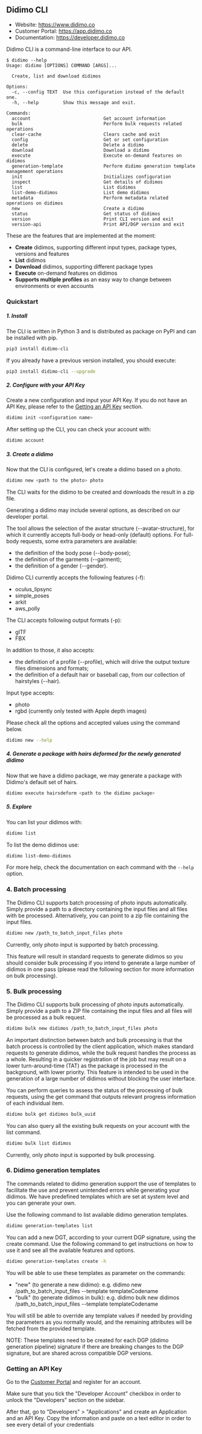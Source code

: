 ## Didimo CLI

 - Website: https://www.didimo.co
 - Customer Portal: https://app.didimo.co
 - Documentation: https://developer.didimo.co

Didimo CLI is a command-line interface to our API.

```
$ didimo --help
Usage: didimo [OPTIONS] COMMAND [ARGS]...

  Create, list and download didimos

Options:
  -c, --config TEXT  Use this configuration instead of the default one.
  -h, --help         Show this message and exit.

Commands:
  account                           Get account information
  bulk                              Perform bulk requests related operations
  clear-cache                       Clears cache and exit
  config                            Get or set configuration
  delete                            Delete a didimo
  download                          Download a didimo
  execute                           Execute on-demand features on didimos
  generation-template               Perform didimo generation template management operations
  init                              Initializes configuration
  inspect                           Get details of didimos
  list                              List didimos
  list-demo-didimos                 List demo didimos
  metadata                          Perform metadata related operations on didimos
  new                               Create a didimo
  status                            Get status of didimos
  version                           Print CLI version and exit
  version-api                       Print API/DGP version and exit
```

These are the features that are implemented at the moment:

 - **Create** didimos, supporting different input types, package types, versions and features
 - **List** didimos
 - **Download** didimos, supporting different package types
 - **Execute** on-demand features on didimos
 - **Supports multiple profiles** as an easy way to change between environments or even accounts


### Quickstart

##### 1. Install

The CLI is written in Python 3 and is distributed as package on PyPI
and can be installed with pip.

```bash
pip3 install didimo-cli
```

If you already have a previous version installed, you should execute:

```bash
pip3 install didimo-cli --upgrade
```


##### 2. Configure with your API Key

Create a new configuration and input your API Key. If you do not have an API Key,
please refer to the [Getting an API Key](#getting-an-api-key) section.

```bash
didimo init <configuration name>
```

After setting up the CLI, you can check your account with:

```bash
didimo account
```

##### 3. Create a didimo

Now that the CLI is configured, let's create a didimo based on a photo.

```bash
didimo new <path to the photo> photo 
```

The CLI waits for the didimo to be created and downloads the result in a zip
file.

Generating a didimo may include several options, as described on our developer portal.

The tool allows the selection of the avatar structure (--avatar-structure), for which it currently accepts full-body or head-only (default) options. For full-body requests, some extra parameters are available:
- the definition of the body pose (--body-pose);
- the definition of the garments (--garment);
- the definition of a gender (--gender).

Didimo CLI currently accepts the following features (-f):
- oculus_lipsync
- simple_poses
- arkit
- aws_polly

The CLI accepts following output formats (-p):
- glTF
- FBX

In addition to those, it also accepts:
- the definition of a profile (--profile), which will drive the output texture files dimensions and formats;
- the definition of a default hair or baseball cap, from our collection of hairstyles (--hair).

Input type accepts:
- photo
- rgbd (currently only tested with Apple depth images)

Please check all the options and accepted values using the command below.

```bash
didimo new --help
```

##### 4. Generate a package with hairs deformed for the newly generated didimo

Now that we have a didimo package, we may generate a package with Didimo's default set of hairs.

```bash
didimo execute hairsdeform <path to the didimo package>
```

##### 5. Explore

You can list your didimos with:

```bash
didimo list
```

To list the demo didimos use:

```bash
didimo list-demo-didimos
```

For more help, check the documentation on each command with the `--help` option.

### 4. Batch processing

The Didimo CLI supports batch processing of photo inputs automatically. Simply provide a path to a directory containing the input files and all files with be processed.
Alternatively, you can point to a zip file containing the input files.

```bash
didimo new /path_to_batch_input_files photo
```

Currently, only photo input is supported by batch processing.

This feature will result in standard requests to generate didimos so you should consider bulk processing if you intend to generate a large number of didimos in one pass (please read the following section for more information on bulk processing).

### 5. Bulk processing

The Didimo CLI supports bulk processing of photo inputs automatically. Simply provide a path to a ZIP file containing the input files and all files will be processed as a bulk request.

```bash
didimo bulk new didimos /path_to_batch_input_files photo
```

An important distinction between batch and bulk processing is that the batch process is controlled by the client application, which makes standard requests to generate didimos, while the bulk request handles the process as a whole. Resulting in a quicker registration of the job but may result on a lower turn-around-time (TAT) as the package is processed in the background, with lower priority. This feature is intended to be used in the generation of a large number of didimos without
blocking the user interface.

You can perform queries to assess the status of the processing of bulk requests, using the get command that outputs relevant progress information of each individual item.

```bash
didimo bulk get didimos bulk_uuid
```

You can also query all the existing bulk requests on your account with the list command.

```bash
didimo bulk list didimos
```

Currently, only photo input is supported by bulk processing.

### 6. Didimo generation templates

The commands related to didimo generation support the use of templates to facilitate the use and prevent unintended errors while generating your didimos. We have predefined templates which are set at system level and you can generate your own. 

Use the following command to list available didimo generation templates.

```bash
didimo generation-templates list
```

You can add a new DGT, according to your current DGP signature, using the create command. Use the following command to get instructions on how to use it and see all the available features and options.

```bash
didimo generation-templates create -h
```

You will be able to use these templates as parameter on the commands:
  - "new" (to generate a new didimo): e.g. didimo new /path_to_batch_input_files --template templateCodename
  - "bulk" (to generate didimos in bulk): e.g. didimo bulk new didimos /path_to_batch_input_files --template templateCodename

You will still be able to override any template values if needed by providing the parameters as you normally would, and the remaining attributes will be fetched from the provided template.

NOTE: These templates need to be created for each DGP (didimo generation pipeline) signature if there are breaking changes to the DGP signature, but are shared across compatible DGP versions.

### Getting an API Key

Go to the [Customer Portal](https://app.didimo.co) and register for an account.

Make sure that you tick the "Developer Account" checkbox in order to unlock
the "Developers" section on the sidebar.

After that, go to "Developers" > "Applications" and create an Application and
an API Key. Copy the information and paste on a text editor in order to
see every detail of your credentials
